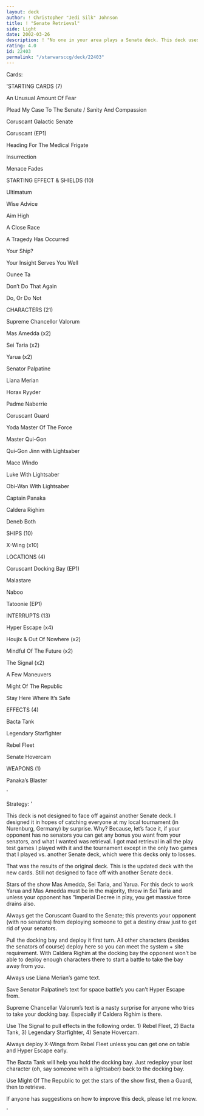 ```yaml
---
layout: deck
author: ! Christopher "Jedi Silk" Johnson
title: ! "Senate Retrieval"
side: Light
date: 2002-03-26
description: ! "No one in your area plays a Senate deck. This deck uses the senate to retrieve big time."
rating: 4.0
id: 22403
permalink: "/starwarsccg/deck/22403"
---
```

Cards: 

'STARTING CARDS (7) 

An Unusual Amount Of Fear

Plead My Case To The Senate / Sanity And Compassion 

Coruscant Galactic Senate 

Coruscant (EP1) 

Heading For The Medical Frigate 

Insurrection 

Menace Fades


STARTING EFFECT & SHIELDS (10)  

Ultimatum 

Wise Advice 

Aim High 

A Close Race 

A Tragedy Has Occurred 

Your Ship? 

Your Insight Serves You Well 

Ounee Ta 

Don’t Do That Again 

Do, Or Do Not 


CHARACTERS (21) 

Supreme Chancellor Valorum 

Mas Amedda (x2) 

Sei Taria (x2) 

Yarua (x2) 

Senator Palpatine 

Liana Merian 

Horax Ryyder 

Padme Naberrie

Coruscant Guard 

Yoda Master Of The Force 

Master Qui-Gon 

Qui-Gon Jinn with Lightsaber 

Mace Windo 

Luke With Lightsaber 

Obi-Wan With Lightsaber 

Captain Panaka 

Caldera Righim 

Deneb Both 


SHIPS (10) 

X-Wing (x10) 


LOCATIONS (4) 

Coruscant Docking Bay (EP1) 

Malastare 

Naboo 

Tatoonie (EP1) 


INTERRUPTS (13) 

Hyper Escape (x4) 

Houjix & Out Of Nowhere (x2) 

Mindful Of The Future (x2) 

The Signal (x2)

A Few Maneuvers 

Might Of The Republic 

Stay Here Where It’s Safe 


EFFECTS (4) 

Bacta Tank 

Legendary Starfighter 

Rebel Fleet 

Senate Hovercam


WEAPONS (1) 

Panaka’s Blaster 

'

Strategy: '

This deck is not designed to face off against another Senate deck. I designed it in hopes of catching everyone at my local tournament (in Nurenburg, Germany) by surprise. Why? Because, let’s face it, if your opponent has no senators you can get any bonus you want from your senators, and what I wanted was retrieval. I got mad retrieval in all the play test games I played with it and the tournament except in the only two games that I played vs. another Senate deck, which were this decks only to losses. 


That was the results of the original deck. This is the updated deck with the new cards. Still not designed to face off with another Senate deck.


Stars of the show Mas Amedda, Sei Taria, and Yarua. For this deck to work Yarua and Mas Amedda must be in the majority, throw in Sei Taria and unless your opponent has ”Imperial Decree in play, you get massive force drains also. 


Always get the Coruscant Guard to the Senate; this prevents your opponent (with no senators) from deploying someone to get a destiny draw just to get rid of your senators. 


Pull the docking bay and deploy it first turn. All other characters (besides the senators of course) deploy here so you can meet the system + site requirement. With Caldera Righim at the docking bay the opponent won’t be able to deploy enough characters there to start a battle to take the bay away from you. 


Always use Liana Merian’s game text. 


Save Senator Palpatine’s text for space battle’s you can’t Hyper Escape from. 


Supreme Chancellar Valorum’s text is a nasty surprise for anyone who tries to take your docking bay. Especially if Caldera Righim is there. 


Use The Signal to pull effects in the following order. 1) Rebel Fleet, 2) Bacta Tank, 3) Legendary Starfighter, 4) Senate Hovercam. 


Always deploy X-Wings from Rebel Fleet unless you can get one on table and Hyper Escape early. 


The Bacta Tank will help you hold the docking bay. Just redeploy your lost character (oh, say someone with a lightsaber) back to the docking bay.


Use Might Of The Republic to get the stars of the show first, then a Guard, then to retrieve. 


If anyone has suggestions on how to improve this deck, please let me know.

'
